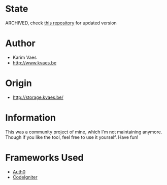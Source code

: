 State
======
ARCHIVED, check [this repository](https://github.com/kvaes/Storage-Benchmarker-Backend-2017) for updated version


Author
======
* Karim Vaes
* http://www.kvaes.be

Origin
======
* http://storage.kvaes.be/

Information
===========
This was a community project of mine, which I'm not maintaining anymore. Though if you like the tool, feel free to use it yourself. Have fun!

Frameworks Used
===============
* [Auth0](https://auth0.com/)
* [CodeIgniter](https://www.codeigniter.com/)
